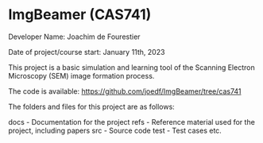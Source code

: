 # ImgBeamer (CAS741)

Developer Name: Joachim de Fourestier

Date of project/course start: January 11th, 2023

This project is a basic simulation and learning tool of the Scanning Electron Microscopy (SEM) image formation process.

The code is available: https://github.com/joedf/ImgBeamer/tree/cas741

The folders and files for this project are as follows:

docs - Documentation for the project
refs - Reference material used for the project, including papers
src - Source code
test - Test cases
etc.

